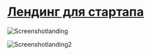 # [Лендинг для стартапа](https://main--buddylanguage-bot.netlify.app/)

![Screenshotlanding](https://github.com/STALKSA/BuddyLanding/assets/109988277/0ed67b38-7d45-4430-9351-370c1f67e63f)


![Screenshotlanding2](https://github.com/STALKSA/BuddyLanding/assets/109988277/f6bab9d4-f2b4-4ab3-b499-728a9a8278ba)


